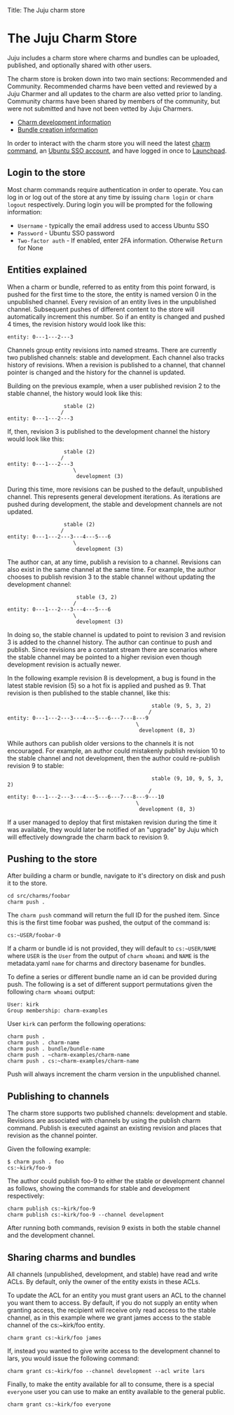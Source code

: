 Title: The Juju charm store  

# The Juju Charm Store

Juju includes a charm store where charms and bundles can be uploaded,
published, and optionally shared with other users.

The charm store is broken down into two main sections: Recommended and
Community. Recommended charms have been vetted and reviewed by a Juju
Charmer and all updates to the charm are also vetted prior to landing.
Community charms have been shared by members of the community, but were
not submitted and have not been vetted by Juju Charmers.

  - [Charm development information](developer-getting-started.html)
  - [Bundle creation information](charms-bundles.html)

In order to interact with the charm store you will need the latest
[charm command](tools-charm-tools.html), an
[Ubuntu SSO account](https://login.ubuntu.com/+login), and have logged in
once to [Launchpad](https://launchpad.net/+login).

## Login to the store

Most charm commands require authentication in order to operate. You can
log in or log out of the store at any time by issuing `charm login` or
`charm logout` respectively. During login you will be prompted for the
following information:

 - `Username` - typically the email address used to access Ubuntu SSO
 - `Password` - Ubuntu SSO password
 - `Two-factor auth` - If enabled, enter 2FA information. Otherwise 
<kbd>Return</kbd> for None

## Entities explained

When a charm or bundle, referred to as entity from this point forward, is
pushed for the first time to the store, the entity is named version 0 in
the unpublished channel. Every revision of an entity lives in the
unpublished channel. Subsequent pushes of different content to the store
will automatically increment this number. So if an entity is changed and
pushed 4 times, the revision history would look like this:

```
entity: 0---1---2---3

```

Channels group entity revisions into named streams. There are currently two
published channels: stable and development. Each channel also tracks
history of revisions. When a revision is published to a channel, that
channel pointer is changed and the history for the channel is updated.

Building on the previous example, when a user published revision 2 to the
stable channel, the history would look like this:

```
                  stable (2)
                 /
entity: 0---1---2---3
```

If, then, revision 3 is published to the development channel the history
would look like this:

```
                  stable (2)
                 /
entity: 0---1---2---3
                     \
                      development (3)
```

During this time, more revisions can be pushed to the default, unpublished
channel. This represents general development iterations. As iterations are
pushed during development, the stable and development channels are not
updated.


```
                  stable (2)
                 /
entity: 0---1---2---3---4---5---6
                     \
                      development (3)
```

The author can, at any time, publish a revision to a channel. Revisions
can also exist in the same channel at the same time. For example, the
author chooses to publish revision 3 to the stable channel without
updating the development channel:

```
                      stable (3, 2)
                     /
entity: 0---1---2---3---4---5---6
                     \
                      development (3)
```

In doing so, the stable channel is updated to point to revision 3 and
revision 3 is added to the channel history. The author can continue to
push and publish. Since revisions are a constant stream there are
scenarios where the stable channel may be pointed to a higher revision
even though development revision is actually newer.

In the following example revision 8 is development, a bug is found in the
latest stable revision (5) so a hot fix is applied and pushed as 9.
That revision is then published to the stable channel, like this:

```
                                              stable (9, 5, 3, 2)
                                             /
entity: 0---1---2---3---4---5---6---7---8---9
                                         \
                                          development (8, 3)
```

While authors can publish older versions to the channels it is not
encouraged. For example, an author could mistakenly publish revision 10 to
the stable channel and not development, then the author could re-publish
revision 9 to stable:

```
                                              stable (9, 10, 9, 5, 3, 2)
                                             /
entity: 0---1---2---3---4---5---6---7---8---9---10
                                         \
                                          development (8, 3)
```

If a user managed to deploy that first mistaken revision during the time
it was available, they would later be notified of an "upgrade" by Juju
which will effectively downgrade the charm back to revision 9.

## Pushing to the store

After building a charm or bundle, navigate to it's directory on disk and
push it to the store.

```
cd src/charms/foobar
charm push .
```

The `charm push` command will return the full ID for the pushed item.
Since this is the first time foobar was pushed, the output of the command
is:

```
cs:~USER/foobar-0
```

If a charm or bundle id is not provided, they will default to
`cs:~USER/NAME` where `USER` is the `User` from the output of
`charm whoami` and `NAME` is the metadata.yaml `name` for charms and
directory basename for bundles.

To define a series or different bundle name an id can be provided during
push. The following is a set of different support permutations given the
following `charm whoami` output:

```
User: kirk
Group membership: charm-examples 
```

User `kirk` can perform the following operations:

```
charm push .
charm push . charm-name
charm push . bundle/bundle-name
charm push . ~charm-examples/charm-name
charm push . cs:~charm-examples/charm-name
```

Push will always increment the charm version in the unpublished channel.

## Publishing to channels

The charm store supports two published channels: development and stable.
Revisions are associated with channels by using the publish charm command.
Publish is executed against an existing revision and places that revision
as the channel pointer.

Given the following example:

```
$ charm push . foo
cs:~kirk/foo-9
```

The author could publish foo-9 to either the stable or development channel
as follows, showing the commands for stable and development respectively:

```
charm publish cs:~kirk/foo-9
charm publish cs:~kirk/foo-9 --channel development
```

After running both commands, revision 9 exists in both the stable channel
and the development channel.

## Sharing charms and bundles

All channels (unpublished, development, and stable) have read and write
ACLs. By default, only the owner of the entity exists in these ACLs.

To update the ACL for an entity you must grant users an ACL to the channel
you want them to access. By default, if you do not supply an entity when
granting access, the recipient will receive only read access to the
stable channel, as in this example where we grant james access to the
stable channel of the cs:~kirk/foo entity.

```
charm grant cs:~kirk/foo james
```

If, instead you wanted to give write access to the development channel
to lars, you would issue the following command:

```
charm grant cs:~kirk/foo --channel development --acl write lars
```

Finally, to make the entity available for all to consume, there is a
special `everyone` user you can use to make an entity available to the
general public.

```
charm grant cs:~kirk/foo everyone
```
